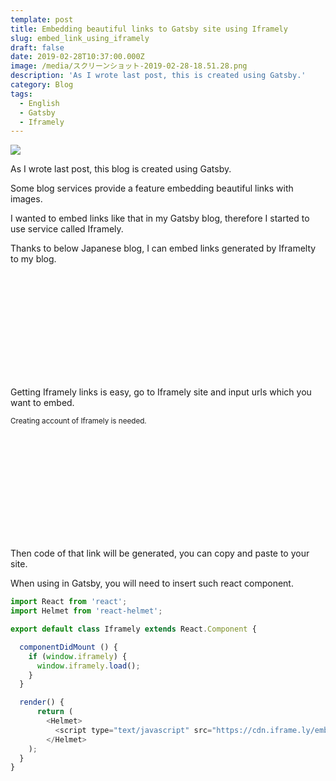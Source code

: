 ```yaml
---
template: post
title: Embedding beautiful links to Gatsby site using Iframely
slug: embed_link_using_iframely
draft: false
date: 2019-02-28T10:37:00.000Z
image: /media/スクリーンショット-2019-02-28-18.51.28.png
description: 'As I wrote last post, this is created using Gatsby.'
category: Blog
tags:
  - English
  - Gatsby
  - Iframely
---
```

![](/media/スクリーンショット-2019-02-28-18.51.28.png)

As I wrote last post, this blog is created using Gatsby.

Some blog services provide a feature embedding beautiful links with images.

I wanted to embed links like that in my Gatsby blog, therefore I started to use service called Iframely.

Thanks to below Japanese blog, I can embed links generated by Iframelty to my blog.

<div class="iframely-embed"><div class="iframely-responsive" style="height: 168px; padding-bottom: 0;"><a href="https://takumon.com/iframely" data-iframely-url="//cdn.iframe.ly/api/iframe?url=https%3A%2F%2Ftakumon.com%2Fiframely&key=b9fe832f5332a1c3e40cbe51810e08d3"></a></div></div>

Getting Iframely links is easy, go to Iframely site and input urls which you want to embed.

<small>Creating account of Iframely is needed.</small>

<div class="iframely-embed"><div class="iframely-responsive" style="height: 168px; padding-bottom: 0;"><a href="https://iframely.com/" data-iframely-url="//cdn.iframe.ly/api/iframe?url=https%3A%2F%2Fiframely.com&key=b9fe832f5332a1c3e40cbe51810e08d3"></a></div></div>

Then code of that link will be generated, you can copy and paste to your site.

When using in Gatsby, you will need to insert such react component.

```javascript
import React from 'react';
import Helmet from 'react-helmet';

export default class Iframely extends React.Component {

  componentDidMount () {
    if (window.iframely) {
      window.iframely.load();
    }
  }

  render() {
      return (
        <Helmet>
          <script type="text/javascript" src="https://cdn.iframe.ly/embed.js" charset="utf-8"/>
        </Helmet>
    );
  }
}
```
